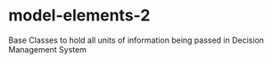 model-elements-2
================

Base Classes to hold all units of information being passed in Decision Management System